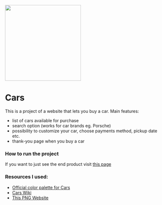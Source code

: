 <img src="https://vectorseek.com/wp-content/uploads/2023/07/Disney-And-Pixar-Cars-Logo-Vector.svg-.png" height=250px />

# Cars
This is a project of a website that lets you buy a car. 
Main features:
- list of cars available for purchase
- search option (works for car brands eg. Porsche)
- possibility to customize your car, choose payments method, pickup date etc.
- thank-you page when you buy a car
### How to run the project
If you want to just see the end product visit [this page](https://wrajt.github.io/JS_car_project/)
### Resources I used:
- [Official color palette for Cars](https://www.color-hex.com/color-palette/1042170)
- [Cars Wiki](https://pixarcars.fandom.com/wiki/Main_Page)
- [This PNG Website](https://www.pngwing.com)
